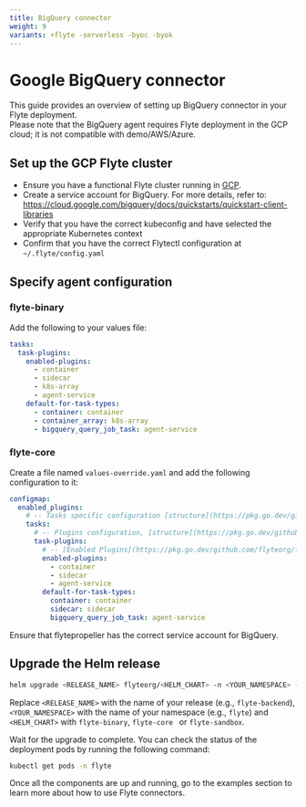 ```yaml
---
title: BigQuery connector
weight: 9
variants: +flyte -serverless -byoc -byok
---
```

# Google BigQuery connector

This guide provides an overview of setting up BigQuery connector in your Flyte deployment.  
Please note that the BigQuery agent requires Flyte deployment in the GCP cloud; it is not compatible with demo/AWS/Azure.

## Set up the GCP Flyte cluster

- Ensure you have a functional Flyte cluster running in [GCP](https://docs.flyte.org/en/latest/deployment/gcp/index.html#deployment-gcp).
- Create a service account for BigQuery. For more details, refer to: <https://cloud.google.com/bigquery/docs/quickstarts/quickstart-client-libraries>
- Verify that you have the correct kubeconfig and have selected the appropriate Kubernetes context
- Confirm that you have the correct Flytectl configuration at `~/.flyte/config.yaml`

## Specify agent configuration

### flyte-binary

Add the following to your values file:
```yaml
tasks:
  task-plugins:
    enabled-plugins:
      - container
      - sidecar
      - k8s-array
      - agent-service
    default-for-task-types:
      - container: container
      - container_array: k8s-array
      - bigquery_query_job_task: agent-service
```
### flyte-core

Create a file named `values-override.yaml` and add the following configuration to it:

```yaml
configmap:
  enabled_plugins:
    # -- Tasks specific configuration [structure](https://pkg.go.dev/github.com/flyteorg/flytepropeller/pkg/controller/nodes/task/config#GetConfig)
    tasks:
      # -- Plugins configuration, [structure](https://pkg.go.dev/github.com/flyteorg/flytepropeller/pkg/controller/nodes/task/config#TaskPluginConfig)
      task-plugins:
        # -- [Enabled Plugins](https://pkg.go.dev/github.com/flyteorg/flyteplugins/go/tasks/config#Config). Enable sagemaker*, athena if you install the backend
        enabled-plugins:
          - container
          - sidecar
          - agent-service
        default-for-task-types:
          container: container
          sidecar: sidecar
          bigquery_query_job_task: agent-service
```
Ensure that flytepropeller has the correct service account for BigQuery.

## Upgrade the Helm release


```bash
helm upgrade <RELEASE_NAME> flyteorg/<HELM_CHART> -n <YOUR_NAMESPACE> --values values-override.yaml

```

Replace ``<RELEASE_NAME>`` with the name of your release (e.g., ``flyte-backend``),
``<YOUR_NAMESPACE>`` with the name of your namespace (e.g., ``flyte``) and `<HELM_CHART>` with `flyte-binary`, `flyte-core ` or `flyte-sandbox`.


Wait for the upgrade to complete. You can check the status of the deployment pods by running the following command:

```bash
kubectl get pods -n flyte
```

Once all the components are up and running, go to the examples section to learn more about how to use Flyte connectors.

